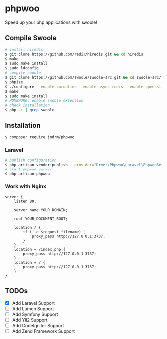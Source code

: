 # phpwoo
Speed up your php applications with swoole!

## Compile Swoole
```sh
# install hiredis
$ git clone https://github.com/redis/hiredis.git && cd hiredis
$ make
$ sudo make install
$ sudo ldconfig
# compile swoole
$ git clone https://github.com/swoole/swoole-src.git && cd swoole-src/
$ phpize
$ ./configure --enable-coroutine --enable-async-redis --enable-openssl
$ make
$ sudo make install
# HOMEWORK: enable swoole extension
# check installation
$ php -i | grep swoole
```

## Installation
```sh
$ composer require jndrm/phpwoo
```

### Laravel
```sh
# publish configuration
$ php artisan vendor:publish --provider="Drmer\Phpwoo\Laravel\PhpwooServiceProvider"
# start phpwoo server
$ php artisan phpwoo
```

### Work with Nginx
```
server {
    listen 80;

    server_name YOUR_DOMAIN;

    root YOUR_DOCUMENT_ROOT;

    location / {
        if (!-e $request_filename) {
            proxy_pass http://127.0.0.1:3737;
        }
    }
    location = /index.php {
        proxy_pass http://127.0.0.1:3737;
    }
    location = / {
        proxy_pass http://127.0.0.1:3737;
    }
}
```

## TODOs
- [x] Add Laravel Support
- [ ] Add Lumen Support
- [ ] Add Symfony Support
- [ ] Add Yii2 Support
- [ ] Add CodeIgniter Support
- [ ] Add Zend Framework Support